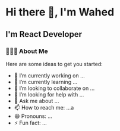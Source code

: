 <h1>Hi there 👋, I'm Wahed</h1> 

<h2>I'm React Developer</h2> <h3>👨🏻‍💻 About Me</h3>

Here are some ideas to get you started:

- 🔭 I’m currently working on ...
- 🌱 I’m currently learning ...
- 👯 I’m looking to collaborate on ...
- 🤔 I’m looking for help with ...
- 💬 Ask me about ...
- 📫 How to reach me: ...a
- 😄 Pronouns: ...
- ⚡ Fun fact: ...
